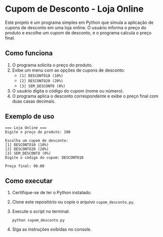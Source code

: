 # Cupom de Desconto - Loja Online

Este projeto é um programa simples em Python que simula a aplicação de cupons de desconto em uma loja online. O usuário informa o preço do produto e escolhe um cupom de desconto, e o programa calcula o preço final.

## Como funciona

1. O programa solicita o preço do produto.
2. Exibe um menu com as opções de cupons de desconto:
   - `[1] DESCONTO10 (10%)`
   - `[2] DESCONTO20 (20%)`
   - `[3] SEM_DESCONTO (0%)`
3. O usuário digita o código do cupom (nome ou número).
4. O programa aplica o desconto correspondente e exibe o preço final com duas casas decimais.

## Exemplo de uso

```
=== Loja Online ===
Digite o preço do produto: 100

Escolha um cupom de desconto:
[1] DESCONTO10 (10%)
[2] DESCONTO20 (20%)
[3] SEM_DESCONTO (0%)
Digite o código do cupom: DESCONTO10

Preço final: 90.00
```

## Como executar

1. Certifique-se de ter o Python instalado.
2. Clone este repositório ou copie o arquivo `cupom_desconto.py`.
3. Execute o script no terminal:

   ```
   python cupom_desconto.py
   ```

4. Siga as instruções exibidas no console.
